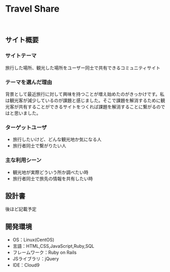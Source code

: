 # Travel Share
​
## サイト概要
### サイトテーマ
旅行した場所、観光した場所をユーザー同士で共有できるコミュニティサイト
​
### テーマを選んだ理由
背景として最近旅行に対して興味を持つことが増え始めたのがきっかけです。私は観光客が減少しているのが課題と感じました。そこで課題を解消するために観光客が共有することができるサイトをつくれば課題を解消することに繋がるのではと思いました。
​
### ターゲットユーザ
- 旅行したいけど、どんな観光地か気になる人
- 旅行者同士で繋がりたい人
​
### 主な利用シーン
- 観光地が実際どういう所か調べたい時
- 旅行者同士で旅先の情報を共有したい時
​
## 設計書
後ほど記載予定
​
## 開発環境
- OS：Linux(CentOS)
- 言語：HTML,CSS,JavaScript,Ruby,SQL
- フレームワーク：Ruby on Rails
- JSライブラリ：jQuery
- IDE：Cloud9
